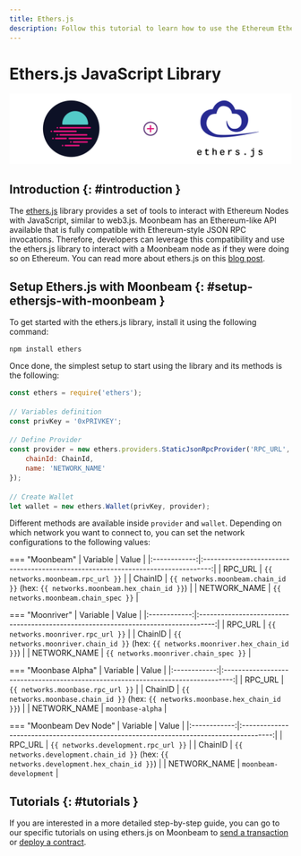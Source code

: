 ```yaml
---
title: Ethers.js
description: Follow this tutorial to learn how to use the Ethereum EtherJS Library to deploy Solidity smart contracts to Moonbeam.
---
```

# Ethers.js JavaScript Library

![Intro diagram](/images/builders/tools/eth-libraries/ethersjs-banner.png)

## Introduction {: #introduction } 

The [ethers.js](https://docs.ethers.io/) library provides a set of tools to interact with Ethereum Nodes with JavaScript, similar to web3.js. Moonbeam has an Ethereum-like API available that is fully compatible with Ethereum-style JSON RPC invocations. Therefore, developers can leverage this compatibility and use the ethers.js library to interact with a Moonbeam node as if they were doing so on Ethereum. You can read more about ethers.js on this [blog post](https://medium.com/l4-media/announcing-ethers-js-a-web3-alternative-6f134fdd06f3).

## Setup Ethers.js with Moonbeam {: #setup-ethersjs-with-moonbeam } 

To get started with the ethers.js library, install it using the following command:

```
npm install ethers
```

Once done, the simplest setup to start using the library and its methods is the following:

```js
const ethers = require('ethers');

// Variables definition
const privKey = '0xPRIVKEY';

// Define Provider
const provider = new ethers.providers.StaticJsonRpcProvider('RPC_URL', {
    chainId: ChainId,
    name: 'NETWORK_NAME'
});

// Create Wallet
let wallet = new ethers.Wallet(privKey, provider);
```

Different methods are available inside `provider` and `wallet`. Depending on which network you want to connect to, you can set the network configurations to the following values:

=== "Moonbeam"
    |   Variable   |                                      Value                                       |
    |:------------:|:--------------------------------------------------------------------------------:|
    |   RPC_URL    |                        `{{ networks.moonbeam.rpc_url }}`                         |
    |   ChainID    | `{{ networks.moonbeam.chain_id }}` (hex: `{{ networks.moonbeam.hex_chain_id }}`) |
    | NETWORK_NAME |                       `{{ networks.moonbeam.chain_spec }}`                       |

=== "Moonriver"
    |   Variable   |                                       Value                                        |
    |:------------:|:----------------------------------------------------------------------------------:|
    |   RPC_URL    |                         `{{ networks.moonriver.rpc_url }}`                         |
    |   ChainID    | `{{ networks.moonriver.chain_id }}` (hex: `{{ networks.moonriver.hex_chain_id }}`) |
    | NETWORK_NAME |                       `{{ networks.moonriver.chain_spec }}`                        |

=== "Moonbase Alpha"
    |   Variable   |                                      Value                                       |
    |:------------:|:--------------------------------------------------------------------------------:|
    |   RPC_URL    |                        `{{ networks.moonbase.rpc_url }}`                         |
    |   ChainID    | `{{ networks.moonbase.chain_id }}` (hex: `{{ networks.moonbase.hex_chain_id }}`) |
    | NETWORK_NAME |                                 `moonbase-alpha`                                 |

=== "Moonbeam Dev Node" 
    |   Variable   |                                         Value                                          |
    |:------------:|:--------------------------------------------------------------------------------------:|
    |   RPC_URL    |                          `{{ networks.development.rpc_url }}`                          |
    |   ChainID    | `{{ networks.development.chain_id }}` (hex: `{{ networks.development.hex_chain_id }}`) |
    | NETWORK_NAME |                                 `moonbeam-development`                                 |
 
## Tutorials {: #tutorials } 

If you are interested in a more detailed step-by-step guide, you can go to our specific tutorials on using ethers.js on Moonbeam to [send a transaction](/builders/interact/eth-libraries/send-transaction/) or [deploy a contract](/builders/interact/eth-libraries/deploy-contract/).
